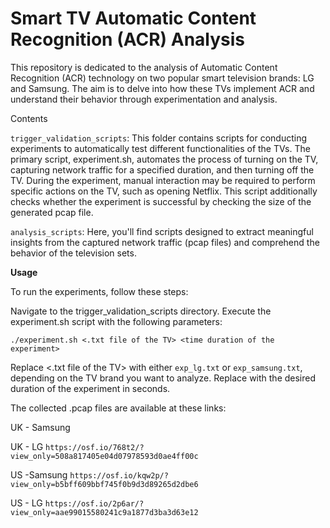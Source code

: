 # Smart TV Automatic Content Recognition (ACR) Analysis

This repository is dedicated to the analysis of Automatic Content Recognition (ACR) technology on two popular smart television brands: LG and Samsung. The aim is to delve into how these TVs implement ACR and understand their behavior through experimentation and analysis.

Contents

`trigger_validation_scripts`: This folder contains scripts for conducting experiments to automatically test different functionalities of the TVs. The primary script, experiment.sh, automates the process of turning on the TV, capturing network traffic for a specified duration, and then turning off the TV. During the experiment, manual interaction may be required to perform specific actions on the TV, such as opening Netflix. This script additionally checks whether the experiment is successful by checking the size of the generated pcap file.

`analysis_scripts`: Here, you'll find scripts designed to extract meaningful insights from the captured network traffic (pcap files) and comprehend the behavior of the television sets.

**Usage**

To run the experiments, follow these steps:

Navigate to the trigger_validation_scripts directory.
Execute the experiment.sh script with the following parameters:

`./experiment.sh <.txt file of the TV> <time duration of the experiment>`

Replace <.txt file of the TV> with either `exp_lg.txt` or `exp_samsung.txt`, depending on the TV brand you want to analyze.
Replace <time duration of the experiment> with the desired duration of the experiment in seconds.


The collected .pcap files are available at these links:

UK - Samsung <a id='https://osf.io/y7svd/?view_only=695d9733356a44889160f8a3d55da684'></a>

UK - LG `https://osf.io/768t2/?view_only=508a817405e04d07978593d0ae4ff00c`

US -Samsung `https://osf.io/kqw2p/?view_only=b5bff609bbf745f0b9d3d89265d2dbe6`

US - LG `https://osf.io/2p6ar/?view_only=aae99015580241c9a1877d3ba3d63e12`
